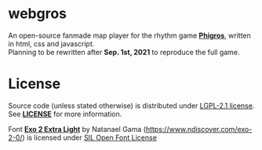 # webgros
An open-source fanmade map player for the rhythm game [**Phigros**](https://pigeon-games.com/phigros), written in html, css and javascript.  
Planning to be rewritten after **Sep. 1st, 2021** to reproduce the full game.  
  
# License

Source code (unless stated otherwise) is distributed under [LGPL-2.1 license](https://www.gnu.org/licenses/old-licenses/lgpl-2.1.en.html). See [**LICENSE**](LICENSE) for more information.  
  
Font [**Exo 2 Extra Light**](shared_code/exoel.css) by Natanael Gama (https://www.ndiscover.com/exo-2-0/) is licensed under [SIL Open Font License](http://scripts.sil.org/OFL)  
  
